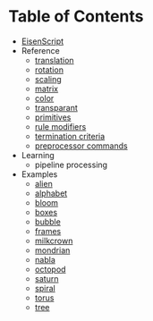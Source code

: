 # Table of Contents

* [EisenScript](headline.md)
* Reference
  * [translation](reference/translation.md)
  * [rotation](reference/rotation.md)
  * [scaling](reference/scaling.md)
  * [matrix](reference/matrix-transformations.md)
  * [color](reference/color_transformations.md)
  * [transparant](reference/transparant.md)
  * [primitives](reference/primitives.md)
  * [rule modifiers](reference/rule-modifiers.md)
  * [termination criteria](reference/termination-criteria.md)
  * [preprocessor commands](reference/preprocessor-commands.md)
* Learning
  * pipeline processing
* Examples
  * [alien](examples/alien.md)
  * [alphabet](examples/alphabet.md)
  * [bloom](examples/bloom.md)
  * [boxes](examples/boxes.md)
  * [bubble](examples/bubble.md)
  * [frames](examples/frames.md)
  * [milkcrown](examples/milkcrown.md)
  * [mondrian](examples/mondrian.md)
  * [nabla](examples/nabla.md)
  * [octopod](examples/octopod.md)
  * [saturn](examples/saturn.md)
  * [spiral](examples/spiral.md)
  * [torus](examples/torus.md)
  * [tree](examples/tree.md)

